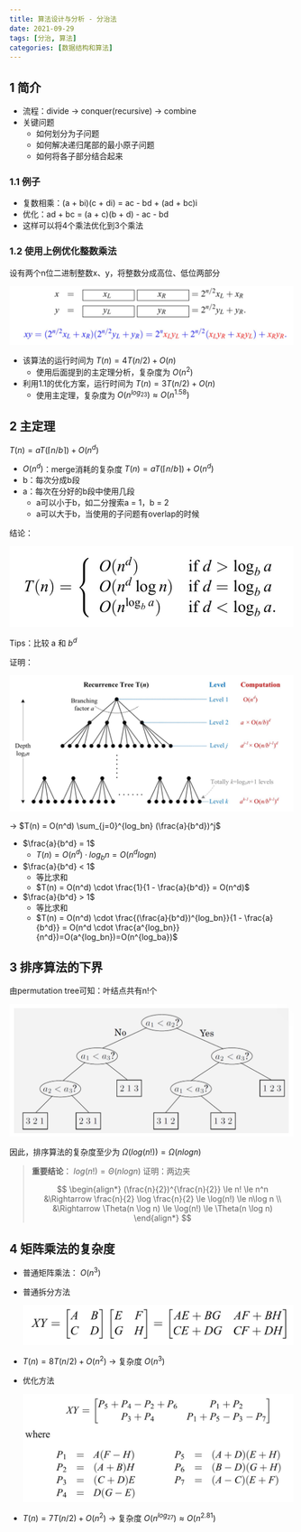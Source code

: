 ```yaml
---
title: 算法设计与分析 - 分治法
date: 2021-09-29
tags: [分治, 算法]
categories: [数据结构和算法]
---
```


## 1 简介

- 流程：divide → conquer(recursive) → combine
- 关键问题
    - 如何划分为子问题
    - 如何解决递归尾部的最小原子问题
    - 如何将各子部分结合起来

### 1.1 例子

- 复数相乘：(a + bi)(c + di) = ac - bd + (ad + bc)i
- 优化：ad + bc = (a + c)(b + d) - ac - bd
- 这样可以将4个乘法优化到3个乘法

### 1.2 使用上例优化整数乘法

设有两个n位二进制整数x、y，将整数分成高位、低位两部分

![img](%E5%88%86%E6%B2%BB%E6%B3%95/2F9d4b0572-cd20-4e77-9440-7e24aa89e904-2FB55A5688-5BE9-4EE8-B90B-32D77323C411.jpeg)

- 该算法的运行时间为 $T(n) = 4T(n / 2) + O(n)$
    - 使用后面提到的主定理分析，复杂度为 $O(n^2)$
- 利用1.1的优化方案，运行时间为 $T(n) = 3T(n / 2) + O(n)$
    - 使用主定理，复杂度为 $O(n^{log_23}) \approx O(n^{1.58})$

## 2 主定理

$T(n) = a T(\lceil n / b \rceil) + O(n^d)$

- $O(n^d)$：merge消耗的复杂度 $T(n) = a T(\lceil n / b \rceil) + O(n^d)$
- b：每次分成b段
- a：每次在分好的b段中使用几段
    - a可以小于b，如二分搜索a = 1，b = 2
    - a可以大于b，当使用的子问题有overlap的时候

结论：

![img](%E5%88%86%E6%B2%BB%E6%B3%95/2Fbedea834-4086-4650-8d68-2edb8ff464c3-2FD3FEBC0A-9013-459F-B7CD-FC5A365E5538.jpeg)

Tips：比较 a 和 $b^d$

证明：

<!--More-->

![img](%E5%88%86%E6%B2%BB%E6%B3%95/2Fba345c22-4b15-4715-aa8f-322730604d1e-2FE6911896-E46E-4EC8-A14A-5A9EAE85DA2B.jpeg)

→ $T(n) = O(n^d) \sum_{j=0}^{log_bn} (\frac{a}{b^d})^j$

- $\frac{a}{b^d} = 1$
    - $T(n) = O(n^d) \cdot log_bn = O(n^dlogn)$
- $\frac{a}{b^d} < 1$
    - 等比求和
    - $T(n) = O(n^d) \cdot \frac{1}{1 - \frac{a}{b^d}} = O(n^d)$
- $\frac{a}{b^d} > 1$
    - 等比求和
    - $T(n) = O(n^d) \cdot \frac{(\frac{a}{b^d})^{log_bn}}{1 - \frac{a}{b^d}} = O(n^d \cdot \frac{a^{log_bn}}{n^d})=O(a^{log_bn})=O(n^{log_ba})$

## 3 排序算法的下界

由permutation tree可知：叶结点共有n!个

![img](%E5%88%86%E6%B2%BB%E6%B3%95/2Fab9217d1-df41-4fd7-966b-b1e55242619c-2FCBACFE2C-5B51-4C75-A6AE-B820F5645096.jpeg)

因此，排序算法的复杂度至少为 $\Omega(log(n!)) = \Omega(nlogn)$

> **重要结论**： $log(n!) = \Theta(nlogn)$ 证明：两边夹
>
> $$ \begin{align*} (\frac{n}{2})^{\frac{n}{2}} \le n! \le n^n &\Rightarrow \frac{n}{2} \log \frac{n}{2} \le \log(n!) \le n\log n \\ &\Rightarrow \Theta(n \log n) \le \log(n!) \le \Theta(n \log n) \end{align*} $$

## 4 矩阵乘法的复杂度

- 普通矩阵乘法： $O(n^3)$

- 普通拆分方法

    ![img](%E5%88%86%E6%B2%BB%E6%B3%95/2Fa81487a3-e698-4d27-9ed8-d69654f34003-2F1BE49A0B-CAFF-44AA-A25E-D05EE92A28A1.jpeg)

- $T(n) = 8T(n / 2) + O(n^2)$ → 复杂度 $O(n^3)$

- 优化方法

    ![img](%E5%88%86%E6%B2%BB%E6%B3%95/2F6e20925b-0145-49dd-9587-a079e9223f5a-2F44550DA7-1974-4EC1-89BC-6B38DA4A49E5.jpeg)

- $T(n) = 7T(n / 2) + O(n^2)$ → 复杂度 $O(n^{log_27}) \approx O(n^{2.81})$

